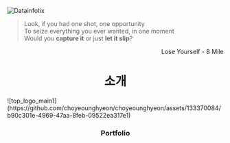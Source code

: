 ![Datainfotix](https://github.com/choyeounghyeon/choyeounghyeon/assets/133370084/6a2be163-6b6a-467b-b182-8f9669832a56)

> Look, if you had one shot, one opportunity<br/>
> To seize everything you ever wanted, in one moment<br/>
> Would you **capture it** or just **let it slip**?
<div align="right">
  Lose Yourself - 8 Mile
</div>

<div align="center">
  <h1>소개</h1>
</div>
![top_logo_main1](https://github.com/choyeounghyeon/choyeounghyeon/assets/133370084/b90c301e-4969-47aa-8feb-09522ea317e1)

  
  <div align=center><h3>Portfolio</h3></div>
